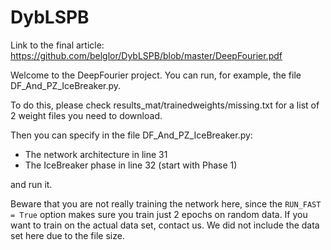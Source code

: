 # DybLSPB

Link to the final article: https://github.com/belglor/DybLSPB/blob/master/DeepFourier.pdf

Welcome to the DeepFourier project. You can run, for example, the file DF_And_PZ_IceBreaker.py.

To do this, please check results_mat/trainedweights/missing.txt for a list of 2 weight files you need to download.

Then you can specify in the file DF_And_PZ_IceBreaker.py:
* The network architecture in line 31
* The IceBreaker phase in line 32 (start with Phase 1)

and run it.

Beware that you are not really training the network here, since the ```RUN_FAST = True``` option makes sure you train just 2 epochs on random data. If you want to train on the actual data set, contact us. We did not include the data set here due to the file size.

